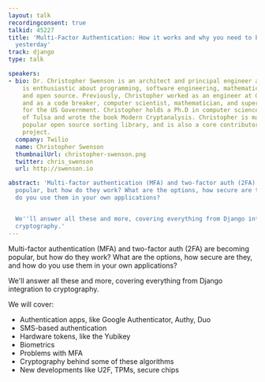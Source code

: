 ```yaml
---
layout: talk
recordingconsent: true
talkid: 45227
title: 'Multi-Factor Authentication: How it works and why you need to be using it
  yesterday'
track: django
type: talk

speakers:
- bio: Dr. Christopher Swenson is an architect and principal engineer at Twilio, and
    is enthusiastic about programming, software engineering, mathematics, writing,
    and open source. Previously, Christopher worked as an engineer at Google and Simple,
    and as a code breaker, computer scientist, mathematician, and supercomputer programmer
    for the US Government. Christopher holds a Ph.D in computer science from The University
    of Tulsa and wrote the book Modern Cryptanalysis. Christopher is maintains a moderately
    popular open source sorting library, and is also a core contributor to the BeeWare
    project.
  company: Twilio
  name: Christopher Swenson
  thumbnailUrl: christopher-swenson.png
  twitter: chris_swenson
  url: http://swenson.io

abstract: 'Multi-factor authentication (MFA) and two-factor auth (2FA) are becoming
  popular, but how do they work? What are the options, how secure are they, and how
  do you use them in your own applications?


  We''ll answer all these and more, covering everything from Django integration to
  cryptography.'
---
```

Multi-factor authentication (MFA) and two-factor auth (2FA) are becoming popular, but how do they work? What are the options, how secure are they, and how do you use them in your own applications?

We'll answer all these and more, covering everything from Django integration to cryptography.

We will cover:

* Authentication apps, like Google Authenticator, Authy, Duo
* SMS-based authentication
* Hardware tokens, like the Yubikey
* Biometrics
* Problems with MFA
* Cryptography behind some of these algorithms
* New developments like U2F, TPMs, secure chips
